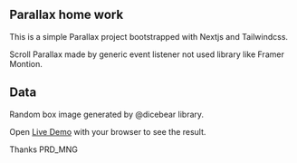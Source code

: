 ## Parallax home work

This is a simple Parallax project bootstrapped with Nextjs and Tailwindcss.

Scroll Parallax made by generic event listener not used library like Framer Montion.

## Data
Random box image generated by @dicebear library.

Open [Live Demo](https://main.dx0bj5m3k4w7m.amplifyapp.com/) with your browser to see the result.

Thanks PRD_MNG
